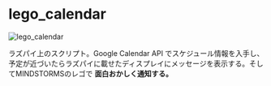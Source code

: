 # lego_calendar


![lego_calendar](https://raw.githubusercontent.com/wiki/tonkatu05/lego_calendar/images/lego_calendar.jpg)


ラズパイ上のスクリプト。Google Calendar API でスケジュール情報を入手し、予定が近づいたらラズパイに載せたディスプレイにメッセージを表示する。そしてMINDSTORMSのレゴで **面白おかしく通知する。**
